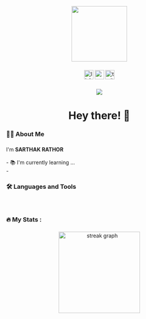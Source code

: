 <div align="center">
  <img height="150" src="https://camo.githubusercontent.com/62da68eb62b1e5f175f7d1f0191dd89a653d7908feb22d37d4a0ab07365d6791/68747470733a2f2f6d656469612e67697068792e636f6d2f6d656469612f4d3967624264396e6244724f5475314d71782f67697068792e676966"  />
</div>

###

<div align="center">
  <img src="https://img.shields.io/static/v1?message=LinkedIn&logo=linkedin&label=&color=0077B5&logoColor=white&labelColor=&style=for-the-badge" height="25" alt="linkedin logo"  />
  <img src="https://img.shields.io/static/v1?message=Youtube&logo=youtube&label=&color=FF0000&logoColor=white&labelColor=&style=for-the-badge" height="25" alt="youtube logo"  />
  <img src="https://img.shields.io/static/v1?message=Twitter&logo=twitter&label=&color=1DA1F2&logoColor=white&labelColor=&style=for-the-badge" height="25" alt="twitter logo"  />
</div>

###

<div align="center">
  <img src="https://visitor-badge.laobi.icu/badge?page_id=maurodesouza.maurodesouza&"  />
</div>

###

<h1 align="center">Hey there! 👋</h1>

###

<h3 align="left">👩‍💻  About Me</h3>

###

<p align="left">I'm <b> SARTHAK RATHOR </b> <br><br>- 📚 I'm currently learning ...<br>- </p>

###

<h3 align="left">🛠 Languages and Tools</h3>

###

<div align="left">
  <img src="https://cdn.jsdelivr.net/gh/devicons/devicon@latest/icons/c/c-original.svg" height="12" width="12" />
  
  <img src="https://cdn.jsdelivr.net/gh/devicons/devicon@latest/icons/cplusplus/cplusplus-original.svg" height="12" width="12" />
 
  <img src="https://cdn.jsdelivr.net/gh/devicons/devicon@latest/icons/java/java-original-wordmark.svg" height="12" width="12"/>

  <img src="https://cdn.jsdelivr.net/gh/devicons/devicon@latest/icons/python/python-original-wordmark.svg" height="12" width="12"/>

  <img src="https://cdn.jsdelivr.net/gh/devicons/devicon@latest/icons/r/r-original.svg" height="12" width="12"/>

  <img src="https://cdn.jsdelivr.net/gh/devicons/devicon@latest/icons/rstudio/rstudio-original.svg" height="12" width="12"/>

  <img src="https://cdn.jsdelivr.net/gh/devicons/devicon@latest/icons/mysql/mysql-original-wordmark.svg" height="12" width="12"/>
</div>
  

###

<h3 align="left">🔥  My Stats :</h3>

###

<div align="center">
  <img src="https://streak-stats.demolab.com?user=maurodesouza&locale=en&mode=daily&theme=dark&hide_border=false&border_radius=5&order=3" height="220" alt="streak graph"  />
</div>

###

